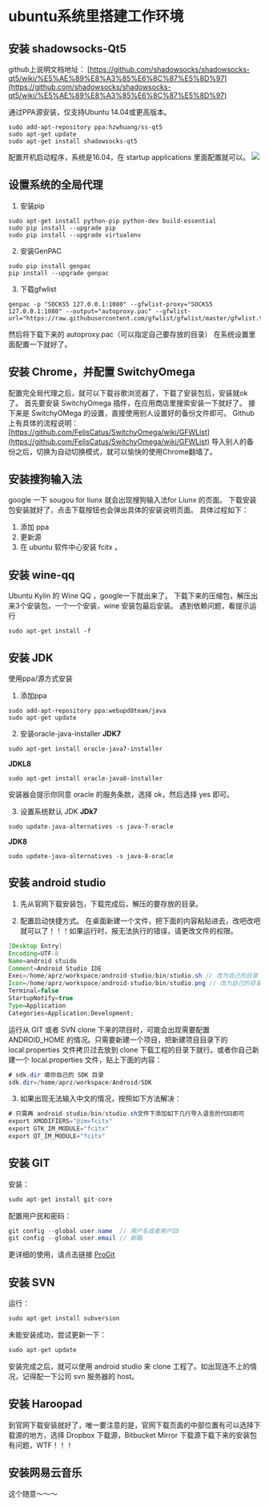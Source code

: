 # ubuntu系统里搭建工作环境

## 安装 shadowsocks-Qt5
github上说明文档地址：
[https://github.com/shadowsocks/shadowsocks-qt5/wiki/%E5%AE%89%E8%A3%85%E6%8C%87%E5%8D%97](https://github.com/shadowsocks/shadowsocks-qt5/wiki/%E5%AE%89%E8%A3%85%E6%8C%87%E5%8D%97)

通过PPA源安装，仅支持Ubuntu 14.04或更高版本。

```
sudo add-apt-repository ppa:hzwhuang/ss-qt5
sudo apt-get update
sudo apt-get install shadowsocks-qt5
```

配置开机启动程序，系统是16.04，在 startup applications 里面配置就可以。
![](https://www.afox.cc/wp-content/uploads/2015/07/2015-07-11-171220%E5%B1%8F%E5%B9%95%E6%88%AA%E5%9B%BE.png)

## 设置系统的全局代理
1. 安装pip
```
sudo apt-get install python-pip python-dev build-essential 
sudo pip install --upgrade pip 
sudo pip install --upgrade virtualenv 
```
2. 安装GenPAC
```
sudo pip install genpac
pip install --upgrade genpac
```
3. 下载gfwlist
```
genpac -p "SOCKS5 127.0.0.1:1080" --gfwlist-proxy="SOCKS5 127.0.0.1:1080" --output="autoproxy.pac" --gfwlist-url="https://raw.githubusercontent.com/gfwlist/gfwlist/master/gfwlist.txt"
```
然后将下载下来的 autoproxy.pac（可以指定自己要存放的目录） 在系统设置里面配置一下就好了。

## 安装 Chrome，并配置 SwitchyOmega
配置完全局代理之后，就可以下载谷歌浏览器了，下载了安装包后，安装就ok了。
首先要安装 SwitchyOmega 插件，在应用商店里搜索安装一下就好了。
接下来是 SwitchyOMega 的设置，直接使用别人设置好的备份文件即可。
Github 上有具体的流程说明：[https://github.com/FelisCatus/SwitchyOmega/wiki/GFWList](https://github.com/FelisCatus/SwitchyOmega/wiki/GFWList)
导入别人的备份之后，切换为自动切换模式，就可以愉快的使用Chrome翻墙了。

## 安装搜狗输入法
google 一下 sougou for liunx 就会出现搜狗输入法for Liunx 的页面。
下载安装包安装就好了，点击下载按钮也会弹出具体的安装说明页面。
具体过程如下：
1. 添加 ppa
2. 更新源
3. 在 ubuntu 软件中心安装 fcitx 。

## 安装 wine-qq
Ubuntu Kylin 的 Wine QQ ，google一下就出来了。
下载下来的压缩包，解压出来3个安装包，一个一个安装，wine 安装包最后安装。
遇到依赖问题，看提示运行
```
sudo apt-get install -f
```

## 安装 JDK
使用ppa/源方式安装
1. 添加ppa
```
sudo add-apt-repository ppa:webupd8team/java
sudo apt-get update
```

2. 安装oracle-java-installer
**JDK7**
```
sudo apt-get install oracle-java7-installer
```
**JDKL8**
```
sudo apt-get install oracle-java8-installer
```
安装器会提示你同意 oracle 的服务条款，选择 ok，然后选择 yes 即可。

3. 设置系统默认 JDK
**JDk7**
```
sudo update-java-alternatives -s java-7-oracle
```
**JDK8**
```
sudo update-java-alternatives -s java-8-oracle
```

## 安装 android studio
1. 先从官网下载安装包，下载完成后，解压的要存放的目录。

2. 配置启动快捷方式。
在桌面新建一个文件，把下面的内容粘贴进去，改吧改吧就可以了！！！如果运行时，报无法执行的错误，请更改文件的权限。
```java
[Desktop Entry]
Encoding=UTF-8
Name=android stuido
Comment=Android Studio IDE
Exec=/home/aprz/workspace/android-studio/bin/studio.sh // 改为自己的目录
Icon=/home/aprz/workspace/android-studio/bin/studio.png // 改为自己的目录
Terminal=false
StartupNotify=true
Type=Application
Categories=Application;Development;
```
运行从 GIT 或者 SVN clone 下来的项目时，可能会出现需要配置 ANDROID_HOME 的情况。只需要新建一个项目，把新建项目目录下的 local.properties 文件拷贝过去放到 clone 下载工程的目录下就行。或者你自己新建一个 local.properties 文件，贴上下面的内容：
```java
# sdk.dir 填你自己的 SDK 目录
sdk.dir=/home/aprz/workspace/Android/SDK
```

3. 如果出现无法输入中文的情况，按照如下方法解决：
```java
# 只需再 android-studio/bin/studio.sh文件下添加如下几行导入语言的代码即可
export XMODIFIERS="@im=fcitx"
export GTK_IM_MODULE="fcitx"
export QT_IM_MODULE="fcitx"
```

## 安装 GIT
安装：
```java
sudo apt-get install git-core
```

配置用户民和密码：
```java
git config --global user.name  // 用户名或者用户ID
git config --global user.email // 邮箱
```
更详细的使用，请点击链接 [ProGit](http://iissnan.com/progit/)

## 安装 SVN
运行：
```java
sudo apt-get install subversion
```
未能安装成功，尝试更新一下：
```java
sudo apt-get update
```
安装完成之后，就可以使用 android studio 来 clone 工程了。如出现连不上的情况，记得配一下公司 svn 服务器的 host。

## 安装 Haroopad
到官网下载安装就好了，唯一要注意的是，官网下载页面的中部位置有可以选择下载源的地方，选择 Dropbox 下载源，Bitbucket Mirror 下载源下载下来的安装包有问题，WTF！！！

## 安装网易云音乐
这个随意～～～

